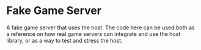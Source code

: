 # Fake Game Server

A fake game server that uses the host. The code here can be used both as a reference on how real game servers can integrate and use the host library, or as a way to test and stress the host.